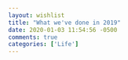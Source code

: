 ```yaml
---
layout: wishlist
title: "What we've done in 2019"
date: 2020-01-03 11:54:56 -0500
comments: true
categories: ['Life']
---
```


<svg id="gantt-2019"></svg>
